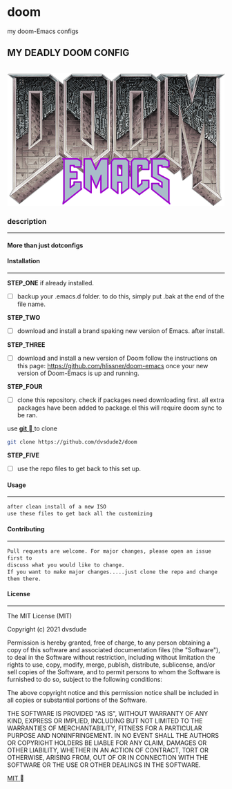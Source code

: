 # doom
my doom-Emacs configs


**<h2 align="left">MY DEADLY DOOM CONFIG</h2>**                  
![DOOM](/splash/doom-emacs-slant-out-color.png)

**<h3 align="left">description</h3>**
_______________________________
#### More than just dotconfigs



#### Installation
________________________________

**STEP_ONE**
if already installed.
  * [ ] backup your .emacs.d folder. to do this,
simply put .bak at the end of the file name.

**STEP_TWO**
  * [ ] download and install a brand spaking new version of Emacs.
after install.

**STEP_THREE**
  * [ ] download and install a new version of Doom
follow the instructions on this page: https://github.com/hlissner/doom-emacs
once your new version of Doom-Emacs is up and running.

**STEP_FOUR**
  * [ ] clone this repository. check if packages need downloading first.
all extra packages have been added to package.el
this will require doom sync to be ran.

use [**git**  ](https://git-scm.com/ "download git") to clone

```bash
git clone https://github.com/dvsdude2/doom
```

**STEP_FIVE**
  * [ ] use the repo files to get back to this set up.

#### Usage
________________________________

    after clean install of a new ISO
    use these files to get back all the customizing

#### Contributing
________________________________

    Pull requests are welcome. For major changes, please open an issue first to
    discuss what you would like to change.
    If you want to make major changes.....just clone the repo and change them there.

#### License
_______________________________

The MIT License (MIT)

Copyright (c) 2021 dvsdude

Permission is hereby granted, free of charge, to any person obtaining
a copy of this software and associated documentation files (the
"Software"), to deal in the Software without restriction, including
without limitation the rights to use, copy, modify, merge, publish,
distribute, sublicense, and/or sell copies of the Software, and to
permit persons to whom the Software is furnished to do so, subject to
the following conditions:

The above copyright notice and this permission notice shall be
included in all copies or substantial portions of the Software.

THE SOFTWARE IS PROVIDED "AS IS", WITHOUT WARRANTY OF ANY KIND,
EXPRESS OR IMPLIED, INCLUDING BUT NOT LIMITED TO THE WARRANTIES OF
MERCHANTABILITY, FITNESS FOR A PARTICULAR PURPOSE AND NONINFRINGEMENT.
IN NO EVENT SHALL THE AUTHORS OR COPYRIGHT HOLDERS BE LIABLE FOR ANY
CLAIM, DAMAGES OR OTHER LIABILITY, WHETHER IN AN ACTION OF CONTRACT,
TORT OR OTHERWISE, ARISING FROM, OUT OF OR IN CONNECTION WITH THE
SOFTWARE OR THE USE OR OTHER DEALINGS IN THE SOFTWARE.

[MIT ](https://choosealicense.com/licenses/mit/)
